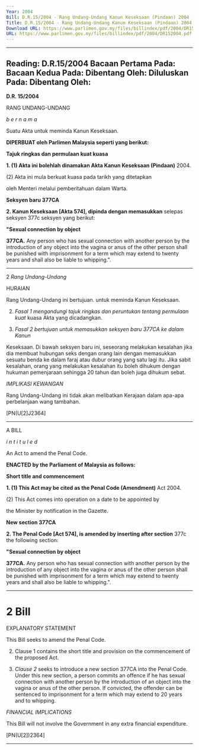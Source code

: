 ```yaml
---
Year: 2004
Bill: D.R.15/2004 - Rang Undang-Undang Kanun Keseksaan (Pindaan) 2004 (Lulus)
Title: D.R.15/2004 - Rang Undang-Undang Kanun Keseksaan (Pindaan) 2004 (Lulus)
Download URL: https://www.parlimen.gov.my/files/billindex/pdf/2004/DR152004.pdf
URL: https://www.parlimen.gov.my/files/billindex/pdf/2004/DR152004.pdf
---
```

---
Reading:
D.R.15/2004
Bacaan Pertama Pada:
Bacaan Kedua Pada:
Dibentang Oleh:
Diluluskan Pada:
Dibentang Oleh:
---

**D.R. 15/2004**

RANG UNDANG-UNDANG

_b e r n a m a_

Suatu Akta untuk meminda Kanun Keseksaan.

**DIPERBUAT oleh Parlimen Malaysia seperti yang berikut:**

**Tajuk ringkas dan permulaan kuat kuasa**

**1. (1) Akta ini bolehlah dinamakan Akta Kanun Keseksaan (Pindaan)**
2004.

(2) Akta ini mula berkuat kuasa pada tarikh yang ditetapkan

oleh Menteri melalui pemberitahuan dalam Warta.

**Seksyen baru 377CA**

**2.  Kanun Keseksaan [Akta 574], dipinda dengan memasukkan**
selepas seksyen 377c seksyen yang berikut:

**"Sexual connection by object**

**377CA.** Any person who has sexual connection with another
person by the introduction of any object into the vagina or
anus of the other person shall be punished with imprisonment
for a term which may extend to twenty years and shall also
be liable to whipping.".


-----

2 _Rang Undang-Undang_

HURAIAN

Rang Undang-Undang ini bertujuan. untuk meminda Kanun Keseksaan.

2. _Fasal 1 mengandungi tajuk ringkas dan peruntukan tentang permulaan kuat_
kuasa Akta yang dicadangkan.

3. _Fasal 2 bertujuan untuk memasukkan seksyen baru 377CA ke dalam Kanun_

Keseksaan.  Di bawah seksyen baru ini, seseorang melakukan kesalahan jika
dia membuat hubungan seks dengan orang lain dengan memasukkan sesuatu
benda ke dalam faraj atau dubur orang yang satu lagi itu. Jika sabit kesalahan,
orang yang melakukan kesalahan itu boleh dihukum dengan hukuman pemenjaraan
sehingga 20 tahun dan boleh juga dihukum sebat.

_IMPLIKASI KEWANGAN_

Rang Undang-Undang ini tidak akan melibatkan Kerajaan dalam apa-apa
perbelanjaan wang tambahan.

[PN(U[2]J2364]


-----

A BILL

_i n t i t u l e d_

An Act to amend the Penal Code.

**ENACTED by the Parliament of Malaysia as follows:**

**Short title and commencement**

**1. (1) This Act may be cited as the Penal Code (Amendment)**
Act 2004.

(2) This Act comes into operation on a date to be appointed by

the Minister by notification in the Gazette.

**New section 377CA**

**2.  The Penal Code [Act 574], is amended by inserting after section**
377c the following section:

**"Sexual connection by object**

**377CA.** Any person who has sexual connection with another
person by the introduction of any object into the vagina or
anus of the other person shall be punished with imprisonment
for a term which may extend to twenty years and shall also
be liable to whipping.".


-----

# 2 Bill

EXPLANATORY STATEMENT

This Bill seeks to amend the Penal Code.

2.  Clause 1 contains the short title and provision on the commencement of
the proposed Act.

3. _Clause 2_ seeks to introduce a new section 377CA into the Penal Code.
Under this new section, a person commits an offence if he has sexual connection
with another person by the introduction of an object into the vagina or anus
of the other person. If convicted, the offender can be sentenced to imprisonment
for a term which may extend to 20 years and to whipping.

_FINANCIAL IMPLICATIONS_

This Bill will not involve the Government in any extra financial expenditure.

[PN(U[2])2364]


-----

